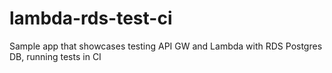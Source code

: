 # lambda-rds-test-ci
Sample app that showcases testing API GW and Lambda with RDS Postgres DB, running tests in CI
